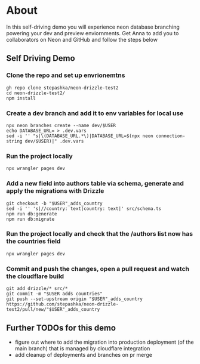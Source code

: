 # About

In this self-driving demo you will experience neon database branching powering your dev and preview enviornments.
Get Anna to add you to collaborators on Neon and GitHub and follow the steps below

## Self Driving Demo

### Clone the repo and set up envrionemtns
```
gh repo clone stepashka/neon-drizzle-test2
cd neon-drizzle-test2/
npm install
```

### Create a dev branch and add it to env variables for local use
```
npx neon branches create --name dev/$USER
echo DATABASE_URL= > .dev.vars
sed -i '' "s|\(DATABASE_URL.*\)|DATABASE_URL=$(npx neon connection-string dev/$USER)|" .dev.vars
```

### Run the project locally
```
npx wrangler pages dev
```

### Add a new field into authors table via schema, generate and apply the migrations with Drizzle
```
git checkout -b "$USER"_adds_country
sed -i '' 's|//country: text|country: text|' src/schema.ts
npm run db:generate
npm run db:migrate
```

### Run the project locally and check that the /authors list now has the countries field
```
npx wrangler pages dev
```

### Commit and push the changes, open a pull request and watch the cloudflare build
```
git add drizzle/* src/*
git commit -m "$USER adds countries"
git push --set-upstream origin "$USER"_adds_country
https://github.com/stepashka/neon-drizzle-test2/pull/new/"$USER"_adds_country
```

## Further TODOs for this demo
- figure out where to add the migration into production deployment (of the main branch) that is managed by cloudflare integration
- add cleanup of deployments and branches on pr merge
